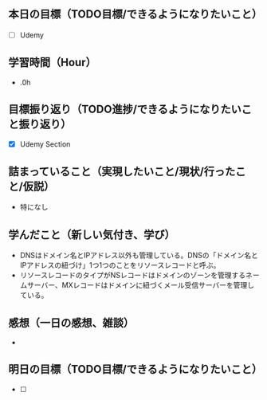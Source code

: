 ## 本日の目標（TODO目標/できるようになりたいこと）
- [ ] Udemy　
## 学習時間（Hour）
- .0h
## 目標振り返り（TODO進捗/できるようになりたいこと振り返り）
- [x] Udemy Section

## 詰まっていること（実現したいこと/現状/行ったこと/仮説）
- 特になし
## 学んだこと（新しい気付き、学び）
- DNSはドメイン名とIPアドレス以外も管理している。DNSの「ドメイン名とIPアドレスの紐づけ」1つ1つのことをリソースレコードと呼ぶ。
- リソースレコードのタイプがNSレコードはドメインのゾーンを管理するネームサーバー、MXレコードはドメインに紐づくメール受信サーバーを管理している。
## 感想（一日の感想、雑談）
-
## 明日の目標（TODO目標/できるようになりたいこと）
- [ ]

